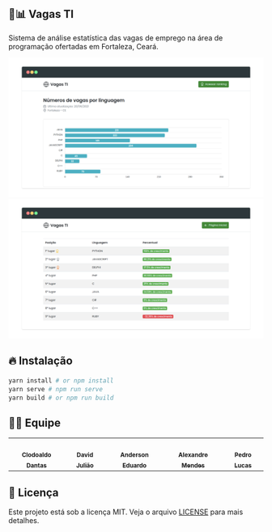 ## 💼📊 Vagas TI

Sistema de análise estatística das vagas de emprego na área de programação ofertadas em Fortaleza, Ceará.

![Homepage](screenshots/home.png)
![Ranking](screenshots/ranking.png)

## 🔥 Instalação

```bash
yarn install # or npm install
yarn serve # npm run serve
yarn build # or npm run build
```

## 👨‍🚀 Equipe

<table>
  <tr>
    <td align="center">
      <a href="https://github.com/ClodoaldoDantas">
        <img src="https://avatars.githubusercontent.com/u/32376905?v=4" width="100px;" alt=""/>
        <br />
        <sub><b>Clodoaldo Dantas</b></sub>
      </a>
    </td>
    <td align="center">
      <a href="https://github.com/DavidJuliao">
        <img src="https://avatars.githubusercontent.com/u/69658226?v=4" width="100px;" alt=""/>
        <br />
        <sub><b>David Julião</b></sub>
      </a>
    </td>
    <td align="center">
      <a href="https://github.com/Anderson-06">
        <img src="https://avatars.githubusercontent.com/u/81194982?v=4" width="100px;" alt=""/>
        <br />
        <sub><b>Anderson Eduardo</b></sub>
      </a>
    </td>
    <td align="center">
      <a href="https://github.com/mendes-alexandre">
        <img src="https://avatars.githubusercontent.com/u/59848642?v=4" width="100px;" alt=""/>
        <br />
        <sub><b>Alexandre Mendes</b></sub>
      </a>
    </td>
    <td align="center">
      <a href="https://github.com/PedroLSM">
        <img src="https://avatars.githubusercontent.com/u/38364342?v=4" width="100px;" alt=""/>
        <br />
        <sub><b>Pedro Lucas</b></sub>
      </a>
    </td>
  </tr>
</table>

## 📝 Licença

Este projeto está sob a licença MIT. Veja o arquivo [LICENSE](LICENSE) para mais detalhes.
